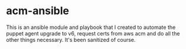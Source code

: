 # acm-ansible

This is an ansible module and playbook that I created to automate the puppet agent upgrade to v6, request certs from aws acm and do all the other things necessary. It's been sanitized of course.